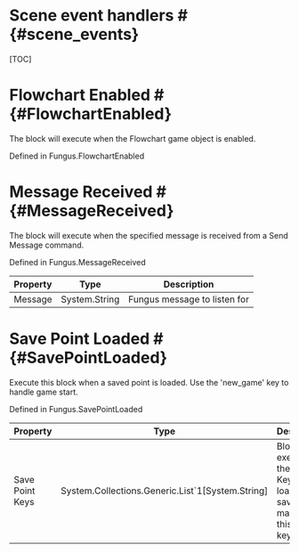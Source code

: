 # Scene event handlers # {#scene_events}

[TOC]
# Flowchart Enabled # {#FlowchartEnabled}
The block will execute when the Flowchart game object is enabled.

Defined in Fungus.FlowchartEnabled
# Message Received # {#MessageReceived}
The block will execute when the specified message is received from a Send Message command.

Defined in Fungus.MessageReceived

Property | Type | Description
 --- | --- | ---
Message | System.String | Fungus message to listen for

# Save Point Loaded # {#SavePointLoaded}
Execute this block when a saved point is loaded. Use the 'new_game' key to handle game start.

Defined in Fungus.SavePointLoaded

Property | Type | Description
 --- | --- | ---
Save Point Keys | System.Collections.Generic.List`1[System.String] | Block will execute if the Save Key of the loaded save point matches this save key.

